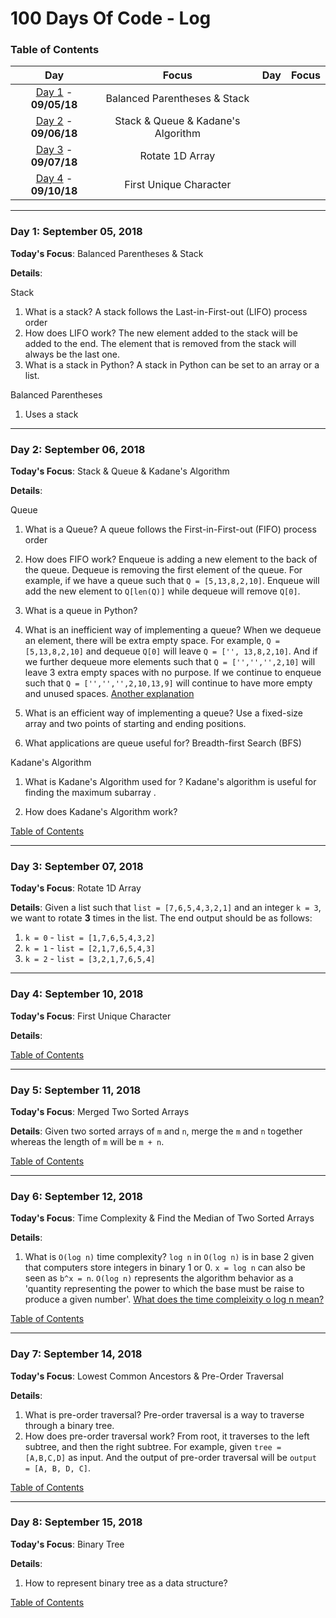 
# 100 Days Of Code - Log
<a name="toc"></a>
### Table of Contents
|Day|Focus|Day|Focus|
|:---:|:-----:|:---:|:-----:|
|[Day 1](#day-1) - **09/05/18**|Balanced Parentheses & Stack|
|[Day 2](#day-2) - **09/06/18**|Stack & Queue & Kadane's Algorithm|
|[Day 3](#day-3) - **09/07/18**|Rotate 1D Array|
|[Day 4](#day-4) - **09/10/18**|First Unique Character|


----------
<a name="day-1"></a>
### Day 1: September 05, 2018

**Today's Focus**: Balanced Parentheses & Stack

**Details**:

Stack
1. What is a stack?
A stack follows the Last-in-First-out (LIFO) process order
2. How does LIFO work?
The new element added to the stack will be added to the end.
The element that is removed from the stack will always be the last one.
3. What is a stack in Python?
A stack in Python can be set to an array or a list.

Balanced Parentheses
1. Uses a stack

----------
<a name="day-2"></a>
### Day 2: September 06, 2018

**Today's Focus**: Stack & Queue & Kadane's Algorithm

**Details**:

Queue
1. What is a Queue?
A queue follows the First-in-First-out (FIFO) process order
2. How does FIFO work?
Enqueue is adding a new element to the back of the queue.
Dequeue is removing the first element of the queue.
For example, if we have a queue such that `Q = [5,13,8,2,10]`.
Enqueue will add the new element to `Q[len(Q)]` while dequeue will remove `Q[0]`.

3. What is a queue in Python?

4. What is an inefficient way of implementing a queue?
When we dequeue an element, there will be extra empty space.
For example, `Q = [5,13,8,2,10]` and dequeue `Q[0]` will leave `Q = ['', 13,8,2,10]`.
And if we further dequeue more elements such that `Q = ['','','',2,10]` will leave 3 extra empty spaces with no purpose. If we continue to enqueue such that `Q = ['','','',2,10,13,9]` will continue to have more empty and unused spaces.
[Another explanation](https://github.com/tim-hr/stuff/wiki/Time-complexity:-Queues)

5. What is an efficient way of implementing a queue?
Use a fixed-size array and two points of starting and ending positions.

6. What applications are queue useful for?
Breadth-first Search (BFS)

Kadane's Algorithm
1. What is Kadane's Algorithm used for ?
Kadane's algorithm is useful for finding the maximum subarray .


2. How does Kadane's Algorithm work?

[Table of Contents](#toc)

----------
<a name="day-3"></a>
### Day 3: September 07, 2018

**Today's Focus**: Rotate 1D Array

**Details**:
Given a list such that `list = [7,6,5,4,3,2,1]` and an integer `k = 3`, we want to rotate **3** times in the list.
The end output should be as follows:
1. `k = 0` - `list = [1,7,6,5,4,3,2]`
2. `k = 1` - `list = [2,1,7,6,5,4,3]`
3. `k = 2` - `list = [3,2,1,7,6,5,4]`
----------
<a name="day-4"></a>
### Day 4: September 10, 2018

**Today's Focus**: First Unique Character

**Details**:

[Table of Contents](#toc)

----------
<a name="day-5"></a>
### Day 5: September 11, 2018

**Today's Focus**: Merged Two Sorted Arrays

**Details**:
Given two sorted arrays of `m` and `n`, merge the `m` and `n` together whereas the length of `m` will be `m + n`.


[Table of Contents](#toc)

----------
<a name="day-6"></a>
### Day 6: September 12, 2018

**Today's Focus**: Time Complexity & Find the Median of Two Sorted Arrays

**Details**:
1. What is `O(log n)` time complexity?
`log n` in `O(log n)` is in base 2 given that computers store integers in binary 1 or 0. `x = log n` can also be seen as `b^x = n`. `O(log n)` represents the algorithm behavior as a 'quantity representing the power to which the base must be raise to produce a given number'. [What does the time compleixity o log n mean?](https://hackernoon.com/what-does-the-time-complexity-o-log-n-actually-mean-45f94bb5bfbf)

[Table of Contents](#toc)

----------
<a name="day-7"></a>
### Day 7: September 14, 2018

**Today's Focus**: Lowest Common Ancestors & Pre-Order Traversal

**Details**:
1. What is pre-order traversal?
Pre-order traversal is a way to traverse through a binary tree.
2. How does pre-order traversal work?
From root, it traverses to the left subtree, and then the right subtree. For example, given `tree = [A,B,C,D]` as input. And the output of pre-order traversal will be `output = [A, B, D, C]`. 

[Table of Contents](#toc)

----------
<a name="day-8"></a>
### Day 8: September 15, 2018

**Today's Focus**: Binary Tree

**Details**:
1. How to represent binary tree as a data structure?

[Table of Contents](#toc)
